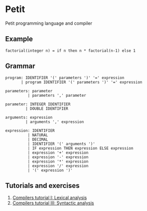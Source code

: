 # Petit

Petit programming language and compiler

## Example

    factorial(integer n) = if n then n * factorial(n-1) else 1

## Grammar

    program: IDENTIFIER '(' parameters ')' '=' expression
           | program IDENTIFIER '(' parameters ')' '=' expression

    parameters: parameter
              | parameters ',' parameter

    parameter: INTEGER IDENTIFIER
             | DOUBLE IDENTIFIER

    arguments: expression
             | arguments ',' expression

    expression: IDENTIFIER
              | NATURAL
              | DECIMAL
              | IDENTIFIER '(' arguments ')'
              | IF expression THEN expression ELSE expression
              | expression '+' expression
              | expression '-' expression
              | expression '*' expression
              | expression '/' expression
              | '(' expression ')'

## Tutorials and exercises

1. [Compilers tutorial I: Lexical analysis](/tutorial/ex1_lexical_analysis.md)
3. [Compilers tutorial III: Syntactic analysis](/tutorial/ex3_syntactic_analysis.md)
